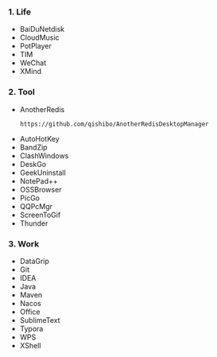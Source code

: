 ### 1. Life

- BaiDuNetdisk
- CloudMusic
- PotPlayer
- TIM
- WeChat
- XMind

### 2. Tool

- AnotherRedis
  ~~~
  https://github.com/qishibo/AnotherRedisDesktopManager
  ~~~
- AutoHotKey
- BandZip
- ClashWindows
- DeskGo
- GeekUninstall
- NotePad++
- OSSBrowser
- PicGo
- QQPcMgr
- ScreenToGif
- Thunder

### 3. Work

- DataGrip
- Git
- IDEA
- Java
- Maven
- Nacos
- Office
- SublimeText
- Typora
- WPS
- XShell